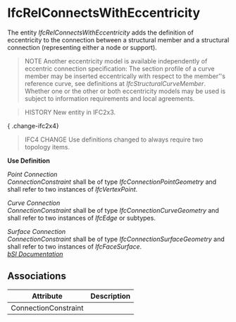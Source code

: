 IfcRelConnectsWithEccentricity
==============================
The entity _IfcRelConnectsWithEccentricity_ adds the definition of
eccentricity to the connection between a structural member and a structural
connection (representing either a node or support).  
  
> NOTE  Another eccentricity model is available independently of eccentric
> connection specification: The section profile of a curve member may be
> inserted eccentrically with respect to the member''s reference curve, see
> definitions at _IfcStructuralCurveMember_. Whether one or the other or both
> eccentricity models may be used is subject to information requirements and
> local agreements.  
  
> HISTORY  New entity in IFC2x3.  
  
{ .change-ifc2x4}  
> IFC4 CHANGE  Use definitions changed to always require two topology items.  
  
**Use Definition**  
  
_Point Connection_  
_ConnectionConstraint_ shall be of type _IfcConnectionPointGeometry_ and shall
refer to two instances of _IfcVertexPoint_.  
  
_Curve Connection_  
_ConnectionConstraint_ shall be of type _IfcConnectionCurveGeometry_ and shall
refer to two instances of _IfcEdge_ or subtypes.  
  
_Surface Connection_  
_ConnectionConstraint_ shall be of type _IfcConnectionSurfaceGeometry_ and
shall refer to two instances of _IfcFaceSurface_.  
[ _bSI
Documentation_](https://standards.buildingsmart.org/IFC/DEV/IFC4_2/FINAL/HTML/schema/ifcstructuralanalysisdomain/lexical/ifcrelconnectswitheccentricity.htm)


Associations
------------
| Attribute            | Description   |
|----------------------|---------------|
| ConnectionConstraint |               |

